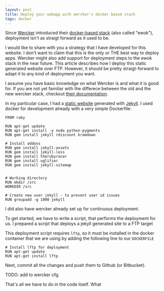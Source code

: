```yaml
---
layout: post
title: Deploy your webapp with wercker's docker based stack
tags: docker
---
```


Since [Wercker](https://wercker.com/) introduced their [docker-based stack](http://blog.wercker.com/2015/04/02/Introducing-our-docker-stack.html) (also called "ewok"), deployment isn't as straigt forward as it used to be. 

I would like to share with you a strategy that I have developed for this website. I don't want to claim that this is the only or THE best way to deploy apps. Wercker might also add support for deployment steps to the ewok stack in the near future. This article describes how I deploy this static generated website over FTP. However, it should be pretty straigt-forward to adapt it to any kind of deployment you want.

I assume you have basic knowledge on what Wercker is and what it is good for. If you are not yet familiar with the differece between the old and the new wercker stack, checkout [their documentation](http://devcenter.wercker.com/docs/faq/migration-tips-v2.html).

In my particular case, I had a [static website](https://github.com/raphiz/raphael.li/) generated with [Jekyll](http://jekyllrb.com/). I used docker for development already with a very simple Dockerfile:

```docker
FROM ruby

RUN apt-get update
RUN apt-get install -y node python-pygments
RUN gem install jekyll rdiscount kramdown

# Install addons
RUN gem install jekyll-assets
RUN gem install jekyll-less
RUN gem install therubyracer
RUN gem install uglifier
RUN gem install jekyll-sitemap


# Working directory
RUN mkdir /src
WORKDIR /src

# Create new user jekyll - to prevent user id issues
RUN groupadd -g 1000 jekyll
```

I did also have wercker already set up for continuous deployment.

To get started, we have to write a script, that performs the deployment for us.
I prepared a script that deploys a jekyll generated site to a FTP target

<script src="https://gist.github.com/raphiz/a4d01ae4ca0d23d652f7.js"></script>

This deployment script requires `lftp`, so it must be installed in the docker container that we are using by adding the following line to our `DOCKERFILE`

```docker
# Install lftp for deployment
RUN apt-get update
RUN apt-get install lftp
```

Next, commit all the changes and push them to Github (or Bitbucket). 

TODO: add to wercker cfg.

That's all we have to do in the code itself. What

